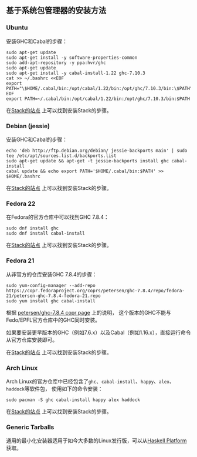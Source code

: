 ## 基于系统包管理器的安装方法

### Ubuntu

安装GHC和Cabal的步骤：

    sudo apt-get update
    sudo apt-get install -y software-properties-common
    sudo add-apt-repository -y ppa:hvr/ghc
    sudo apt-get update
    sudo apt-get install -y cabal-install-1.22 ghc-7.10.3
    cat >> ~/.bashrc <<EOF
    export PATH="\$HOME/.cabal/bin:/opt/cabal/1.22/bin:/opt/ghc/7.10.3/bin:\$PATH"
    EOF
    export PATH=~/.cabal/bin:/opt/cabal/1.22/bin:/opt/ghc/7.10.3/bin:$PATH

在[Stack的站点](https://github.com/commercialhaskell/stack/blob/master/doc/install_and_upgrade.md#ubuntu)
上可以找到安装Stack的步骤。

### Debian (jessie)

安装GHC和Cabal的步骤：

    echo 'deb http://ftp.debian.org/debian/ jessie-backports main' | sudo tee /etc/apt/sources.list.d/backports.list
    sudo apt-get update && apt-get -t jessie-backports install ghc cabal-install
    cabal update && echo export PATH='$HOME/.cabal/bin:$PATH' >> $HOME/.bashrc

在[Stack的站点](https://github.com/commercialhaskell/stack/blob/master/doc/install_and_upgrade.md#ubuntu)
上可以找到安装Stack的步骤。

### Fedora 22

在Fedora的官方仓库中可以找到GHC 7.8.4：

    sudo dnf install ghc
    sudo dnf install cabal-install

在[Stack的站点](https://github.com/commercialhaskell/stack/blob/master/doc/install_and_upgrade.md#ubuntu)
上可以找到安装Stack的步骤。

### Fedora 21

从非官方的仓库安装GHC 7.8.4的步骤：

    sudo yum-config-manager --add-repo https://copr.fedoraproject.org/coprs/petersen/ghc-7.8.4/repo/fedora-21/petersen-ghc-7.8.4-fedora-21.repo
    sudo yum install ghc cabal-install

根据 [petersen/ghc-7.8.4 copr page](https://copr.fedoraproject.org/coprs/petersen/ghc-7.8.4/) 上的说明，
这个版本的GHC不能与Fedo/EPFL官方仓库中的GHC同时安装。

如果要安装更早版本的GHC（例如7.6.x）以及Cabal（例如1.16.x），直接运行命令从官方仓库安装即可。

在[Stack的站点](https://github.com/commercialhaskell/stack/blob/master/doc/install_and_upgrade.md#ubuntu)
上可以找到安装Stack的步骤。

### Arch Linux

Arch Linux的官方仓库中已经包含了`ghc`、`cabal-install`、`happy`、`alex`、`haddock`等软件包，
使用如下的命令安装：

    sudo pacman -S ghc cabal-install happy alex haddock

在[Stack的站点](https://github.com/commercialhaskell/stack/blob/master/doc/install_and_upgrade.md#ubuntu)
上可以找到安装Stack的步骤。

### Generic Tarballs

通用的最小化安装器适用于如今大多数的Linux发行版，可以从[Haskell Platform](https://www.haskell.org/platform/linux.html#linux-generic)获取。
